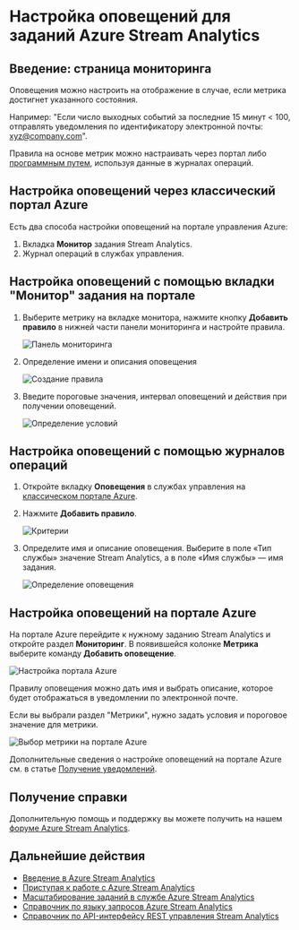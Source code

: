 <properties 
	pageTitle="Настройка оповещений для запросов в Stream Analytics | Microsoft Azure" 
	description="Общая информация об оповещениях Stream Analytics" 
	keywords="настройка оповещений"
	services="stream-analytics" 
	documentationCenter="" 
	authors="jeffstokes72" 
	manager="jhubbard" 
	editor="cgronlun"/>

<tags 
	ms.service="stream-analytics" 
	ms.devlang="na" 
	ms.topic="article" 
	ms.tgt_pltfrm="na" 
	ms.workload="data-services" 
	ms.date="07/27/2016" 
	ms.author="jeffstok"/>


# Настройка оповещений для заданий Azure Stream Analytics

## Введение: страница мониторинга

Оповещения можно настроить на отображение в случае, если метрика достигнет указанного состояния.

Например: "Если число выходных событий за последние 15 минут < 100, отправлять уведомления по идентификатору электронной почты: xyz@company.com".

Правила на основе метрик можно настраивать через портал либо [программным путем](https://code.msdn.microsoft.com/windowsazure/Receive-Email-Notifications-199e2c9a), используя данные в журналах операций.

## Настройка оповещений через классический портал Azure

Есть два способа настройки оповещений на портале управления Azure:

1.	Вкладка **Монитор** задания Stream Analytics.
2.	Журнал операций в службах управления.

## Настройка оповещений с помощью вкладки "Монитор" задания на портале

1.	Выберите метрику на вкладке монитора, нажмите кнопку **Добавить правило** в нижней части панели мониторинга и настройте правила.

    ![Панель мониторинга](./media/stream-analytics-set-up-alerts/01-stream-analytics-set-up-alerts.png)

2.	Определение имени и описания оповещения

    ![Создание правила](./media/stream-analytics-set-up-alerts/02-stream-analytics-set-up-alerts.png)

3.	Введите пороговые значения, интервал оповещений и действия при получении оповещений.

    ![Определение условий](./media/stream-analytics-set-up-alerts/03-stream-analytics-set-up-alerts.png)

## Настройка оповещений с помощью журналов операций

1.	Откройте вкладку **Оповещения** в службах управления на [классическом портале Azure](https://manage.windowsazure.com).
2.	Нажмите **Добавить правило**.

    ![Критерии](./media/stream-analytics-set-up-alerts/04-stream-analytics-set-up-alerts.png)

3.	Определите имя и описание оповещения. Выберите в поле «Тип службы» значение Stream Analytics, а в поле «Имя службы» — имя задания.

    ![Определение оповещения](./media/stream-analytics-set-up-alerts/05-stream-analytics-set-up-alerts.png)

## Настройка оповещений на портале Azure ##

На портале Azure перейдите к нужному заданию Stream Analytics и откройте раздел **Мониторинг**. В появившейся колонке **Метрика** выберите команду **Добавить оповещение**.

  ![Настройка портала Azure](./media/stream-analytics-set-up-alerts/06-stream-analytics-set-up-alerts.png)

Правилу оповещения можно дать имя и выбрать описание, которое будет отображаться в уведомлении по электронной почте.

Если вы выбрали раздел "Метрики", нужно задать условия и пороговое значение для метрики.

  ![Выбор метрики на портале Azure](./media/stream-analytics-set-up-alerts/07-stream-analytics-set-up-alerts.png)

Дополнительные сведения о настройке оповещений на портале Azure см. в статье [Получение уведомлений](../azure-portal/insights-receive-alert-notifications.md).

## Получение справки
Дополнительную помощь и поддержку вы можете получить на нашем [форуме Azure Stream Analytics](https://social.msdn.microsoft.com/Forums/ru-RU/home?forum=AzureStreamAnalytics).

## Дальнейшие действия

- [Введение в Azure Stream Analytics](stream-analytics-introduction.md)
- [Приступая к работе с Azure Stream Analytics](stream-analytics-get-started.md)
- [Масштабирование заданий в службе Azure Stream Analytics](stream-analytics-scale-jobs.md)
- [Справочник по языку запросов Azure Stream Analytics](https://msdn.microsoft.com/library/azure/dn834998.aspx)
- [Справочник по API-интерфейсу REST управления Stream Analytics](https://msdn.microsoft.com/library/azure/dn835031.aspx)

<!---HONumber=AcomDC_0921_2016-->